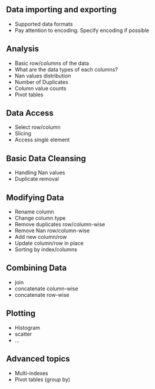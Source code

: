 ## Data importing and exporting
* Supported data formats
* Pay attention to encoding. Specify encoding if possible

## Analysis
* Basic row/columns of the data
* What are the data types of each columns?
* Nan values distribution
* Number of Duplicates
* Column value counts
* Pivot tables

## Data Access
* Select row/column
* Slicing
* Access single element

## Basic Data Cleansing
* Handling Nan values
* Duplicate removal

## Modifying Data
* Rename column
* Change column type
* Remove duplicates row/column-wise
* Remove Nan row/column-wise
* Add new column/row
* Update column/row in place
* Sorting by index/columns 

## Combining Data
* join
* concatenate column-wise
* concatenate row-wise

## Plotting
* Histogram
* scatter
* ...

## Advanced topics
* Multi-indexes
* Pivot tables (group by)
